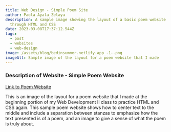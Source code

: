 ```yaml
---
title: Web Design - Simple Poem Site
author: Paola Ayala Zelaya
description: A sample image showing the layout of a basic poem website done
  through HTML and CSS
date: 2023-03-08T17:37:12.544Z
tags:
  - post
  - websites
  - web-design
image: /assets/blog/bedinsummer.netlify.app_-1-.png
imageAlt: Sample image of the layout for a poem website that I made
---
```

### D﻿escription of Website - Simple Poem Website

[﻿Link to Poem Website](https://bedinsummer.netlify.app/)

T﻿his is an image of the layout for a poem website that I made at the beginning portion of my Web Development II class to practice HTML and CSS again. This sample poem website shows how to center text to the middle and include a separation between stanzas to emphasize how the text presented is of a poem, and an image to give a sense of what the poem is truly about.